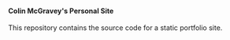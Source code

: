 #### Colin McGravey's Personal Site

This repository contains the source code for a static portfolio site. 